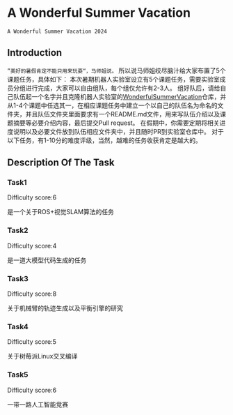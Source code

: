 # A Wonderful Summer Vacation

    A Wonderful Summer Vacation 2024

## Introduction

`”美好的暑假肯定不能只用来玩耍“，马师姐说。`
所以说马师姐绞尽脑汁给大家布置了5个课题任务，具体如下：
本次暑期机器人实验室设立有5个课题任务，需要实验室成员分组进行完成，大家可以自由组队，每个组仅允许有2-3人。
组好队后，请给自己队伍起一个名字并且克隆机器人实验室的[WonderfulSummerVacation](https://github.com/SDNURoboticsAILab/WonderfulSummerVacation.git)仓库，并从1-4个课题中任选其一，在相应课题任务中建立一个以自己的队伍名为命名的文件夹，并且队伍文件夹里面要求有一个README.md文件，用来写队伍介绍以及课题摘要等必要介绍内容，最后提交Pull request。
在假期中，你需要定期将相关进度说明以及必要文件放到队伍相应文件夹中，并且随时PR到实验室仓库中。
对于以下任务，有1-10分的难度评级，当然，越难的任务收获肯定是越大的。

## Description Of The Task

### Task1

Difficulty score:6

是一个关于ROS+视觉SLAM算法的任务

### Task2

Difficulty score:4

是一道大模型代码生成的任务

### Task3

Difficulty score:8

关于机械臂的轨迹生成以及平衡引擎的研究

### Task4

Difficulty score:5

关于树莓派Linux交叉编译

### Task5

Difficulty score:6

一带一路人工智能竞赛
